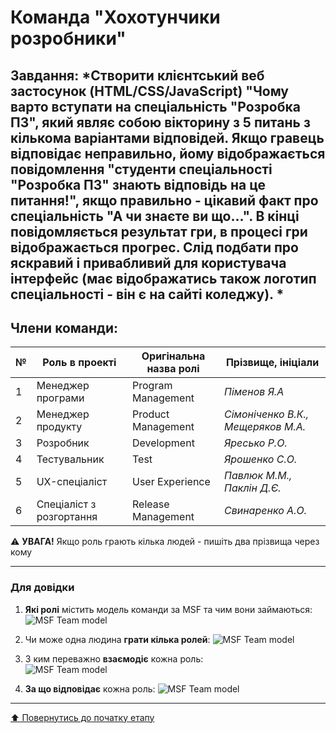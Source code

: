 # Команда "**Хохотунчики розробники**"

## Завдання: *Створити клієнтський веб застосунок (HTML/CSS/JavaScript) "Чому варто вступати на спеціальність "Розробка ПЗ", який являє собою вікторину з 5 питань з кількома варіантами відповідей. Якщо гравець відповідає неправильно, йому відображається повідомлення "студенти спеціальності "Розробка ПЗ" знають відповідь на це питання!", якщо правильно - цікавий факт про спеціальність "А чи знаєте ви що...". В кінці повідомляється результат гри, в процесі гри відображається прогрес. Слід подбати про яскравий і привабливий для користувача інтерфейс (має відображатись також логотип спеціальності - він є на сайті коледжу). *

## Члени команди:

|№  | Роль в проекті            | Оригінальна назва ролі    | Прізвище, ініціали         |
|---|---------------------------|---------------------------|---------------------------|
| 1 | Менеджер програми         | Program Management        | *Піменов Я.А*        |
| 2 | Менеджер продукту         | Product Management        | *Сімоніченко В.К., Мещеряков М.А.*        |
| 3 | Розробник                 | Development               | *Яресько Р.О.*        |
| 4 | Тестувальник              | Test                      | *Ярошенко С.О.*        |
| 5 | UX-спеціаліст             | User Experience           | *Павлюк М.М., Паклін Д.Є.*        |
| 6 | Спеціаліст з розгортання  | Release Management        | *Свинаренко А.О.*        |

:warning: **УВАГА!** Якщо роль грають кілька людей - пишіть два прізвища через кому

---
### Для довідки
1. **Які ролі** містить модель команди за MSF та чим вони займаються:
![MSF Team model](/docs/images/resources/MSF%20team%20model.jpg)

2. Чи може одна людина **грати кілька ролей**:
![MSF Team model](/docs/images/resources/MSF%20roles%20combinations.png)

1. З ким переважно **взаємодіє** кожна роль:<br>
![MSF Team model](/docs/images/resources/MSF%20roles%20focus.gif)

1. **За що відповідає** кожна роль:
![MSF Team model](/docs/images/resources/MSF%20roles%20responsibilities.png)

---
[:arrow_up: Повернутись до початку етапу](/docs/1.Envisioning/README.md)
